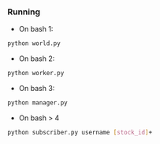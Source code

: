 ### Running

- On bash 1:
```bash
python world.py
```

- On bash 2:
```bash
python worker.py
```

- On bash 3:
```bash
python manager.py
```

- On bash > 4 
```bash
python subscriber.py username [stock_id]+
```
